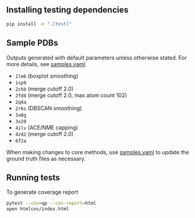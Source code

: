 ## Installing testing dependencies
```bash
pip install -e ".[test]"
```

## Sample PDBs
Outputs generated with default parameters unless otherwise stated. For more details, see [samples.yaml](samples.yaml).

- `1lm6` (boxplot smoothing)
- `1sp9`
- `2chb` (merge cutoff 2.0)
- `2fd8` (merge cutoff 2.0, max atom count 102)
- `2q4a`
- `2r6s` (DBSCAN smoothing)
- `3a8g`
- `3x20`
- `4ilv` (ACE/NME capping)
- `4z42` (merge cutoff 2.0)
- `6f2a`

When making changes to core methods, use [samples.yaml](samples.yaml) to update the ground truth files as necessary. 

## Running tests
To generate coverage report
```bash
pytest --cov=qp --cov-report=html
open htmlcov/index.html
```